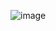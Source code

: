 ![image](https://github.com/n16hth4wk07/n16hth4wk07.github.io/assets/87468669/90308b9f-9387-4d90-ab3e-0e96f210d9c8)

